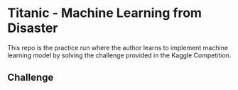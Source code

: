 # Titanic - Machine Learning from Disaster
This repo is the practice run where the author learns to implement machine learning model by solving the challenge provided in the Kaggle Competition.

## Challenge
